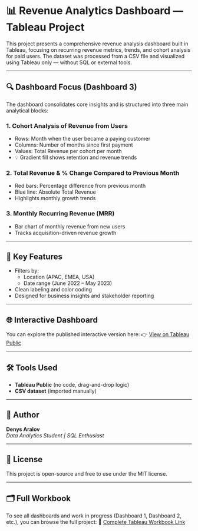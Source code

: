 # 📊 Revenue Analytics Dashboard — Tableau Project

This project presents a comprehensive revenue analysis dashboard built in Tableau, focusing on recurring revenue metrics, trends, and cohort analysis for paid users. The dataset was processed from a CSV file and visualized using Tableau only — without SQL or external tools.

---

## 🔍 Dashboard Focus (Dashboard 3)
The dashboard consolidates core insights and is structured into three main analytical blocks:

### 1. **Cohort Analysis of Revenue from Users**
- Rows: Month when the user became a paying customer
- Columns: Number of months since first payment
- Values: Total Revenue per cohort per month
- 💡 Gradient fill shows retention and revenue trends

### 2. **Total Revenue & % Change Compared to Previous Month**
- Red bars: Percentage difference from previous month
- Blue line: Absolute Total Revenue
- Highlights monthly growth trends

### 3. **Monthly Recurring Revenue (MRR)**
- Bar chart of monthly revenue from new users
- Tracks acquisition-driven revenue growth

---

## 📌 Key Features
- Filters by:
  - Location (APAC, EMEA, USA)
  - Date range (June 2022 – May 2023)
- Clean labeling and color coding
- Designed for business insights and stakeholder reporting

---

## 🌐 Interactive Dashboard
You can explore the published interactive version here:
👉 [View on Tableau Public](https://public.tableau.com/views/Zadanie_6-1/Dashboard3)

---

## 🛠 Tools Used
- **Tableau Public** (no code, drag-and-drop logic)
- **CSV dataset** (imported manually)

---

## 🧠 Author
**Denys Aralov**  
_Data Analytics Student | SQL Enthusiast_

---

## 🪪 License
This project is open-source and free to use under the MIT license.

---

## 🗂️ Full Workbook
To see all dashboards and work in progress (Dashboard 1, Dashboard 2, etc.), you can browse the full project:
📎 [Complete Tableau Workbook Link](https://public.tableau.com/views/Zadanie_6-1/Dashboard1)
